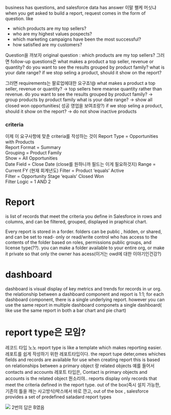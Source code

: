 business has questions, and salesforce data has answer 이말 왤케 머싯냐
when you get asked to build a report, request comes in the form of question.
like
- which products are my top sellers?
- who are my highest values pospects?
- which marketing campaigns have been the most successful?
- how satisfied are my customers? 

Question을 까보자
original question : which products are my top sellers?
그러면 
follow-up questions은 
what makes a product a top seller, revenue or quantity?
do you want to see the results grouped by  product family?
what is your date range?
if we stop seling a product, should it show on the report?

그러면 requirements는 
팔로업에대한 요구죠!@
what makes a product a top seller, revenue or quantity?
-> top sellers here meanse quantity rather than revenue.
do you want to see the results grouped by  product family?
-> group products by product family
what is your date range?
-> show all closed won opportunities( 성공 영업을 보여조랑?)
if we stop seling a product, should it show on the report?
-> do not show inactive products

### criteria
이제 이 요구사항에 맞춘 criteria를 작성하는 것이
Report Type = Opportunities with Products  
Report Format = Summary  
Grouping = Product Family  
Show = All Opportunities  
Date Field = Close Date (close를 원하니까 필드는 이게 필요하것지) 
Range = Current FY  (현재 회계년도)
Filter = Product ‘equals’ Active  
Filter = Opportunity Stage ‘equals’ Closed Won  
Filter Logic = 1 AND 2  


# Report
is list of records that meet the criteria you define in Salesforce in rows and columns, and can be filtered, grouped, displayed in praphical chart.

Every report is stored in a forder. folders can be public , hidden, or shared, and can be set to read- only or read/write
control who has access to the contents of the folder based on roles, permissions public groups, and license type(??). 
you can make a folder available to your entire org, or make it private so that only the owner has acess(이거는 owd에 대한 이야기인건강?)

# dashboard
dashboard is visual display of key metrics and trends for records in ur org.
the relationship between a dashboard component and report is 1:1; for each dashboard component, there is a single underlying report.
however you can use the same report in multiple dashboard componets a single dashboard( like use the same report in both a bar chart and pie chart)


# report type은 모임?
레코드 타입 노노
report type is like a template which makes reporting easier.
레포트를 쉽게 작성하기 위한 레포트타입이다. 
the report tupe deter,omes whiches fields and records are available for use when creating report
this is based on relationships between a primary object 랑 related objects
예를 들어서
contacts and accounts 레포트 타입은, Contact is primary objects and accounts is the related object
뭔소리야.. 
reports display only records that meet the criteria defined in the report type. out of the box(즉시 설치 가능한, 기존의 틀을 깨는 사고방식)박스에서 바로 깐고,
out of the box , salesforce provides a set of predefined satadard report types

<img src = "https://user-images.githubusercontent.com/80088918/151279566-b2642d2a-29a3-4d2c-b3a5-18e5e0edd68e.png">
2번의 답은 B였음
